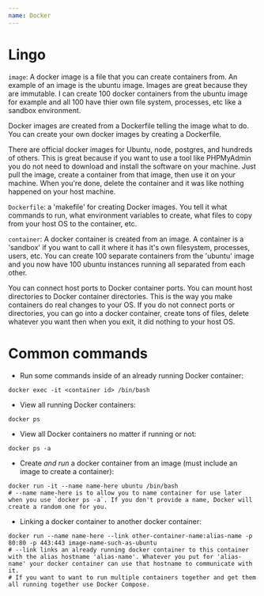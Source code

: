 ```yaml
---
name: Docker
---
```


# Lingo

`image`: A docker image is a file that you can create containers from. An example of an image is the ubuntu image. Images are great because they are immutable. I can create 100 docker containers from the ubuntu image for example and all 100 have thier own file system, processes, etc like a sandbox environment.

Docker images are created from a Dockerfile telling the image what to do. You can create your own docker images by creating a Dockerfile.

There are official docker images for Ubuntu, node, postgres, and hundreds of others. This is great because if you want to use a tool like PHPMyAdmin you do not need to download and install the software on your machine. Just pull the image, create a container from that image, then use it on your machine. When you're done, delete the container and it was like nothing happened on your host machine.

`Dockerfile`: a 'makefile' for creating Docker images. You tell it what commands to run, what environment variables to create, what files to copy from your host OS to the container, etc.

`container`: A docker container is created from an image. A container is a 'sandbox' if you want to call it where it has it's own filesystem, processes, users, etc. You can create 100 separate containers from the 'ubuntu' image and you now have 100 ubuntu instances running all separated from each other.

You can connect host ports to Docker container ports. You can mount host directories to Docker container directories. This is the way you make containers do real changes to your OS. If you do not connect ports or directories, you can go into a docker container, create tons of files, delete whatever you want then when you exit, it did nothing to your host OS.

# Common commands

* Run some commands inside of an already running Docker container:
```
docker exec -it <container id> /bin/bash
```

* View all running Docker containers:
```
docker ps
```

* View all Docker containers no matter if running or not:
```
docker ps -a
```

* Create *and run* a docker container from an image (must include an image to create a container):
```
docker run -it --name name-here ubuntu /bin/bash
# --name name-here is to allow you to name container for use later when you use `docker ps -a`. If you don't provide a name, Docker will create a random one for you.
```

* Linking a docker container to another docker container:
```
docker run --name name-here --link other-container-name:alias-name -p 80:80 -p 443:443 image-name-such-as-ubuntu
# --link links an already running docker container to this container with the alias hostname 'alias-name'. Whatever you put for 'alias-name' your docker container can use that hostname to communicate with it.
# If you want to want to run multiple containers together and get them all running together use Docker Compose. 
```
